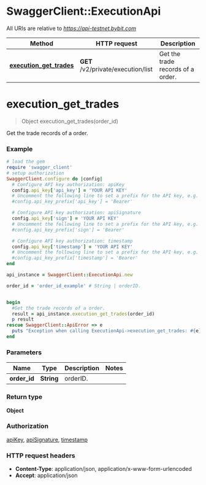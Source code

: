 # SwaggerClient::ExecutionApi

All URIs are relative to *https://api-testnet.bybit.com*

Method | HTTP request | Description
------------- | ------------- | -------------
[**execution_get_trades**](ExecutionApi.md#execution_get_trades) | **GET** /v2/private/execution/list | Get the trade records of a order.


# **execution_get_trades**
> Object execution_get_trades(order_id)

Get the trade records of a order.

### Example
```ruby
# load the gem
require 'swagger_client'
# setup authorization
SwaggerClient.configure do |config|
  # Configure API key authorization: apiKey
  config.api_key['api_key'] = 'YOUR API KEY'
  # Uncomment the following line to set a prefix for the API key, e.g. 'Bearer' (defaults to nil)
  #config.api_key_prefix['api_key'] = 'Bearer'

  # Configure API key authorization: apiSignature
  config.api_key['sign'] = 'YOUR API KEY'
  # Uncomment the following line to set a prefix for the API key, e.g. 'Bearer' (defaults to nil)
  #config.api_key_prefix['sign'] = 'Bearer'

  # Configure API key authorization: timestamp
  config.api_key['timestamp'] = 'YOUR API KEY'
  # Uncomment the following line to set a prefix for the API key, e.g. 'Bearer' (defaults to nil)
  #config.api_key_prefix['timestamp'] = 'Bearer'
end

api_instance = SwaggerClient::ExecutionApi.new

order_id = 'order_id_example' # String | orderID.


begin
  #Get the trade records of a order.
  result = api_instance.execution_get_trades(order_id)
  p result
rescue SwaggerClient::ApiError => e
  puts "Exception when calling ExecutionApi->execution_get_trades: #{e}"
end
```

### Parameters

Name | Type | Description  | Notes
------------- | ------------- | ------------- | -------------
 **order_id** | **String**| orderID. | 

### Return type

**Object**

### Authorization

[apiKey](../README.md#apiKey), [apiSignature](../README.md#apiSignature), [timestamp](../README.md#timestamp)

### HTTP request headers

 - **Content-Type**: application/json, application/x-www-form-urlencoded
 - **Accept**: application/json



